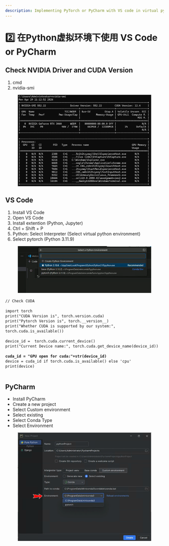 ```yaml
---
description: Implementing PyTorch or PyCharm with VS code in virtual python environment
---
```


# 2️⃣ 在Python虚拟环境下使用 VS Code or PyCharm

## Check NVIDIA Driver and CUDA Version&#x20;

1. cmd
2. nvidia-smi

<figure><img src="../../.gitbook/assets/image (19).png" alt=""><figcaption></figcaption></figure>

## VS Code

1. Install VS Code
2. Open VS Code
3. Install extention (Python, Jupyter)&#x20;
4. Ctrl + Shift + P
5. Python: Select Interpreter  (Select virtual python environment)
6. Select pytorch (Python 3.11.9)

<figure><img src="../../.gitbook/assets/image.png" alt=""><figcaption></figcaption></figure>

<pre><code>// Check CUDA

import torch
print("CUDA Version is", torch.version.cuda)
print("Pytorch Version is", torch.__version__)
print("Whether CUDA is supported by our system:", torch.cuda.is_available())

device_id =  torch.cuda.current_device()
print("Current Device name:", torch.cuda.get_device_name(device_id))

<strong>cuda_id = "GPU open for cuda:"+str(device_id)
</strong>device = cuda_id if torch.cuda.is_available() else 'cpu'
print(device)

</code></pre>

## PyCharm

* Install PyCharm
* Create a new project
* Select Custom environment
* Select existing
* Select Conda Type
* Select Environment

<figure><img src="../../.gitbook/assets/image (18).png" alt=""><figcaption></figcaption></figure>
